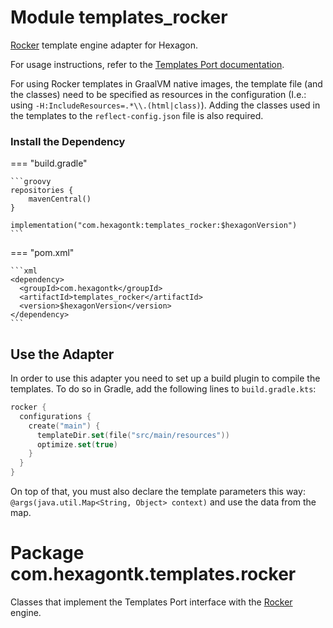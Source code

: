 
# Module templates_rocker
[Rocker] template engine adapter for Hexagon.

For usage instructions, refer to the [Templates Port documentation](templates.md).

For using Rocker templates in GraalVM native images, the template file (and the classes) need to be
specified as resources in the configuration (I.e.: using `-H:IncludeResources=.*\\.(html|class)`).
Adding the classes used in the templates to the `reflect-config.json` file is also required.

[Rocker]: https://github.com/fizzed/rocker

### Install the Dependency

=== "build.gradle"

    ```groovy
    repositories {
        mavenCentral()
    }

    implementation("com.hexagontk:templates_rocker:$hexagonVersion")
    ```

=== "pom.xml"

    ```xml
    <dependency>
      <groupId>com.hexagontk</groupId>
      <artifactId>templates_rocker</artifactId>
      <version>$hexagonVersion</version>
    </dependency>
    ```

## Use the Adapter
In order to use this adapter you need to set up a build plugin to compile the templates. To do so in
Gradle, add the following lines to `build.gradle.kts`:

```kotlin
rocker {
  configurations {
    create("main") {
      templateDir.set(file("src/main/resources"))
      optimize.set(true)
    }
  }
}
```

On top of that, you must also declare the template parameters this way:
`@args(java.util.Map<String, Object> context)` and use the data from the map.

# Package com.hexagontk.templates.rocker
Classes that implement the Templates Port interface with the [Rocker] engine.
